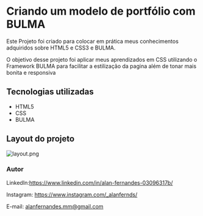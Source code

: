 # Criando um modelo de portfólio com BULMA

Este Projeto foi criado para colocar em prática meus conhecimentos adquiridos sobre HTML5 e CSS3 e BULMA.

O objetivo desse projeto foi aplicar meus aprendizados em CSS utilizando o Framework BULMA para facilitar a estilização da pagina além de tonar mais bonita e responsiva 


## Tecnologias utilizadas

* HTML5
* CSS
* BULMA


## Layout do projeto
![layout.png](layout/Captura%20de%20tela%20de%202022-05-02%2019-55-16.png)
### Autor

LinkedIn:https://www.linkedin.com/in/alan-fernandes-03096317b/

Instagram: https://www.instagram.com/_alanfernds/

E-mail: alanfernandes.mm@gmail.com

